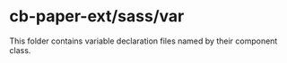 # cb-paper-ext/sass/var

This folder contains variable declaration files named by their component class.
